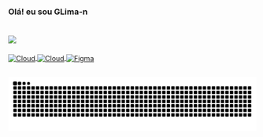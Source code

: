 ### Olá! eu sou GLima-n 
#
<div>
  <a href="https://github.com/GLima-n">
  <img height="150em" src="https://github-readme-stats.vercel.app/api/top-langs/?username=GLima-n&layout=compact&langs_count=7&theme=dark"/>
    
</div>
  
<div style="display: inline_block"><br>

  <img align="center" alt="Cloud" height="30" width="30" src="https://pypi.org/static/images/logo-small.95de8436.svg"> 
  <img align="center" alt="Cloud" height="20" width="25" src="https://logodownload.org/wp-content/uploads/2021/06/google-cloud-logo-5.png">  
  <img align="center" alt="Figma" height="20" width="20" src="https://cdn.discordapp.com/attachments/881350414052782131/909964361194405948/pngaaa.com-5043320.png"> 
</div>
  
  ##
  ![Snake animation](https://github.com/GLima-n/GLima-n/blob/output/github-contribution-grid-snake.svg)
</div>
